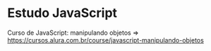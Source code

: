 # Estudo JavaScript

Curso de JavaScript: manipulando objetos => https://cursos.alura.com.br/course/javascript-manipulando-objetos
